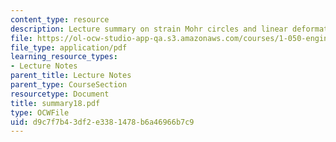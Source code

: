 ```yaml
---
content_type: resource
description: Lecture summary on strain Mohr circles and linear deformation theory.
file: https://ol-ocw-studio-app-qa.s3.amazonaws.com/courses/1-050-engineering-mechanics-i-fall-2007/d9c7f7b43df2e3381478b6a46966b7c9_summary18.pdf
file_type: application/pdf
learning_resource_types:
- Lecture Notes
parent_title: Lecture Notes
parent_type: CourseSection
resourcetype: Document
title: summary18.pdf
type: OCWFile
uid: d9c7f7b4-3df2-e338-1478-b6a46966b7c9
---
```

